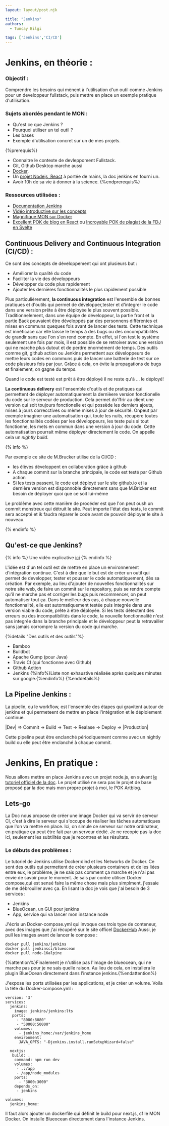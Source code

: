 ```yaml
---
layout: layout/post.njk

title: "Jenkins"
authors:
  - Tuncay Bilgi

tags: ['Jenkins','CI/CD']
---
```


# Jenkins, en théorie :

### Objectif :

Comprendre les besoins qui mènent à l'utilisation d'un outil comme Jenkins pour un developpeur fullstack, puis mettre en place un exemple pratique d'utilisation.

### Sujets abordés pendant le MON :

- Qu'est ce que Jenkins ?
- Pourquoi utiliser un tel outil ?
- Les bases
- Exemple d'utilisation concret sur un de mes projets.

{%prerequis%}
- Connaitre le contexte de devleppoment Fullstack.
- Git, Github Desktop marche aussi 
- [Docker](./../Docker).
- Un [projet Nodejs, React](./../../../../pok/un-site-chez-moi/TBi/Artblog) à portée de mains, la doc jenkins en fourni un.
- Avoir 10h de sa vie à donner à la science.
{%endprerequis%}

### Ressources utilisées : 
- [Documentation Jenkins](https://www.jenkins.io/doc/tutorials/)
- [Vidéo introductive sur les concepts](https://www.youtube.com/watch?v=LFDrDnKPOTg&ab_channel=Simplilearn)
- [Magnifique MON sur Docker](./../Docker) 
- [Excellent POK de blog en React](./../../../../pok/un-site-chez-moi/TBi/Artblog) ou [Incroyable POK de plagiat de la FDJ en Svelte](./../../../../)
## Continuous Delivery and Continuous Integration (CI/CD) : 

Ce sont des concepts de développement qui ont plusieurs but : 

 - Améliorer la qualité du code
 - Faciliter la vie des développeurs
 - Développer du code plus rapidement
 - Ajouter les dernières fonctionnalités le plus rapidement possible

Plus particulièrement, **la continuous integration** est l'ensemble de bonnes pratiques et d'outils qui permet de développer,tester et d'integrer le code dans une version prête à être déployée le plus souvent possible.
Traditionnelement, dans une équipe de développeur, la partie front et la partie Back pouvaient être développés par des personnens différentes et mises en communs queques fois avant de lancer des tests. Cette technique est innéficace car elle laisse le temps à des bugs ou des oncompatibilités de grandir sans que l'on s'en rend compte. En effet, si l'on test le système seulement une fois par mois, il est possible de se retroiver avec une version qui ne marche plus dutout et de perdre énormément de temps.
Des outils comme git, github action ou Jenkins permettent aux développeurs de mettre leurs codes en communs puis de lancer une batterie de test sur ce code plusieurs fois par jour. Grâce à cela, on évite la propagations de bugs et finalement, on gagne du temps.

Quand le code est testé est prêt à être déployé il ne reste qu'à ... le déployé!

**La continuous delivery** est l'ensemble d'outils et de pratiques qui permettent de déployer automatiquement la dernièere version fonctionelle du code sur le serveur de production. Cela permet do'ffrir au client une version qui soit toujours fonctionelle et qui possède les derniers ajouts, mises à jours correcctives ou même mises à jour de sécurité.
Onpeut par exemple imaginer une automatisation qui, toute les nuits, récupère toutes les fonctionnalités codées par les développeurs, les teste puis si tout fonctionne, les mets en commun dans une version à jour du code. Cette automatisation pourrait même déployer directement le code.
On appelle cela un *nightly build*.

{% info %}

Par exemple ce site de M.Brucker utilise de la CI/CD :
  - les élèves développent en collaboration grâce à github
  - A chaque commit sur la branche principale, le code est testé par Github action
  - Si les tests passent, le code est déployé sur le site github.io et la dernière version est disponnoble directement sans que M.Bricker est besoin de déployer quoi que ce soit lui-même

  Le problème avec cette manière de procéder est que l'on peut oush un commit monstreux qui détruit le site. Peut importe l'état des tests, le commit sera accepté et ik faudra réparer le code avant de pouvoir déployer le site à nouveau. 

{% endinfo %}

## Qu'est-ce que Jenkins?

{% info %} Une vidéo explicative [ici](https://www.youtube.com/watch?v=LFDrDnKPOTg&ab_channel=Simplilearn) {% endinfo %}

 L'idée est d'un tel outil est de mettre en place un environnement d'intégration continue. C'est à dire que le but est de créer un outil qui permet de developper, tester et pousser le code automatiquement, dès sa création. Par exemple, au lieu d'ajouter de nouvelles fonctionnalités sur notre site web, de faire un commit sur le repository, puis se rendre compte qu'il ne marche pas et corriger les bugs puis recommencer, on peut automatiser tout ça. Dans le meilleur des cas, à chaque nouvelle fonctionnalité, elle est automatiquement testée puis integrée dans une version viable du code, prête à être déployée. Si les tests détectent des erreurs ou des incompatibilités dans le code, la nouvelle fonctionnalité n'est pas integrée dans la branche principale et le développeur peut la retravailler sans jamais corrompre la version du code qui marche.

{%details "Des outils et des outils"%} 
- Bamboo
- Buildbot
- Apache Gump (pour Java)
- Travis CI (qui fonctionne avec Github)
- Github Action
- Jenkins
{%info%}Liste non exhaustive réalisée après quelques minutes sur google.{%endinfo%} 
{%enddetails%}


## La Pipeline Jenkins :

La pipelin, ou le workflow, est l'ensemble des étapes qui  gravitent autour de jenkins et qui permeteent de mettre en place l'intégration et le déploiement continue.

|Dev| => Commit -> Build -> Test -> Realase -> Deploy => |Production|

Cette pipeline peut être enclanché périodiquement comme avec un nightly build ou elle peut être enclanché à chaque commit.

# Jenkins, En pratique :

Nous allons mettre en place Jenkins avec un projet node.js, en suivant [le tutoriel officiel de la doc](https://www.jenkins.io/doc/tutorials/build-a-node-js-and-react-app-with-npm/). Le projet utilisé ne sera pas le projet de base proposé par la doc mais mon propre projet à moi, le POK Artblog.

## Lets-go

La Doc nous propose de créer une image Docker qui va servir de serveur CI, c'est à dire le serveur qui s'occupe de réaliser les tâches automatiques que l'on va mettre en place. Ici, on simule ce serveur sur notre ordinateur, en pratique ça peut être fait par un serveur dédié.
Je ne recopie pas la doc ici, seulement les subtilités que je recontres et les résultats.

### Le débuts des problèmes :

Le tutoriel de Jenkins utilise Docker:dind et les Networks de Docker. Ce sont des outils qui permettent de créer plusieurs containers et de les liées entre eux, le problème, je ne sais pas comment ça marche et je n'ai pas envie de savoir pour le moment. Je sais par contre utiliser Docker compose,qui est sensé faire la même chose mais plus simplment, j'essaie de me débrouiller avec ça.
En lisant la doc je vois que j'ai besoin de 3 services : 

  - Jenkins 
  - BlueOcean, un GUI pour jenkins
  - App, service qui va lancer mon instance node

J'écris un Docker-compose.yml qui invoque ces trois type de conteneur, avec des images que j'ai récupéré sur le site officel [DockerHub](https://hub.docker.com/)
Aussi, je pull les images avant de lancer le compose : 

    docker pull jenkins/jenkins
    docker pull jenkinsci/blueocean
    docker pull node-16alpine

{%attention%}Finalement je n'utilise pas l'image de blueocean, qui ne marche pas pour je ne sais quelle raison. Au lieu de cela, on installera le plugin BlueOcean directement dans l'instance jenkins.{%endattention%}

J'expose les ports utilisées par les applications, et je créer un volume.
Voila la tête du Docker-compose.yml :

    version: '3'
    services:
      jenkins:
        image: jenkins/jenkins:lts
       ports:
         - "8080:8080"
         - "50000:50000"
        volumes:
          - jenkins_home:/var/jenkins_home
        environment:
          JAVA_OPTS: "-Djenkins.install.runSetupWizard=false"

      nextjs:
       build: .
        command: npm run dev
        volumes:
         - .:/app
         - /app/node_modules
        ports:
          - "3000:3000"
        depends_on:
         - jenkins

    volumes:
      jenkins_home:

Il faut alors ajouter un dockerfile qui définit le build pour next.js, cf le MON Docker.
On installe Blueocean directement dans l'instance Jenkins.





